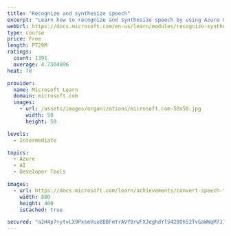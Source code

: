 ```yaml
---
title: "Recognize and synthesize speech"
excerpt: "Learn how to recognize and synthesize speech by using Azure Cognitive Services."
webUrl: https://docs.microsoft.com/en-us/learn/modules/recognize-synthesize-speech/
type: course
price: Free
length: PT29M
ratings:
  count: 1391
  average: 4.7304096
heat: 70

provider:
  name: Microsoft Learn
  domain: microsoft.com
  images:
    - url: /assets/images/organizations/microsoft.com-50x50.jpg
      width: 50
      height: 50

levels:
  - Intermediate

topics:
  - Azure
  - AI
  - Developer Tools

images:
  - url: https://docs.microsoft.com/learn/achievements/convert-speech-to-text-social.png
    width: 800
    height: 400
    isCached: true

secured: "a2H4p7+ytvLX9PxsmVuu8BBFmYrAVY8rwFXJeghdYlS428Oh52TvGaWWqM7JIloa2V8vAvDCsAooeK78nkbaXRpCKo9K1B/7OCkf41lIPecUQ0QCMUE6TeN7iRJH98/MT6XcYfARXUHMe6xbXX7REsva6D7wNGs3KPrlGmRg+sSIOLdqtbhIFRhVByyGFyh0PCz26Oq/WmnBs9kqDph7MdChD9Banx10uIxjDpU68Tm6KhLbxElUfxYOu8qR1CQQHQamBLxeaLHAWdCiUa/dNKO4S6938530pJav+JNaJJL0MjdfVcyW/57WG5IjEFHyJiNmUJt/jN4KIEDuF+F0qIcycQq/CBElmc9kN5BOvKS+qIGBS4zggVcIAeUBZB0xt09DR59feVoWRK4KUyz/MM9COcEtVxDC1j+UiLy4Hn0=;imT2cESsf2/DrBwxcggx2w=="
---
```


